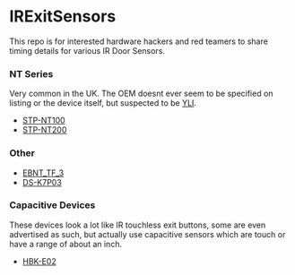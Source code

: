 # IRExitSensors

This repo is for interested hardware hackers and red teamers to share timing details for various IR Door Sensors.

### NT Series

Very common in the UK. The OEM doesnt ever seem to be specified on listing or the device itself, but suspected to be [YLI](https://www.yli.cn/en/product/Button/Infrared-Sensor/).

* [STP-NT100](nt100.md)
* [STP-NT200](nt200.md)

### Other

* [EBNT_TF_3](EBNT_TF_3.md)
* [DS-K7P03](ds-k7p03.md)

### Capacitive Devices

These devices look a lot like IR touchless exit buttons, some are even advertised as such, but actually use capacitive sensors which are touch or have a range of about an inch.

* [HBK-E02](hbk-e01e02.md)